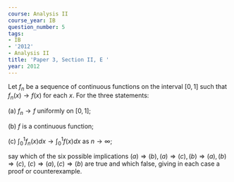 ```yaml
---
course: Analysis II
course_year: IB
question_number: 5
tags:
- IB
- '2012'
- Analysis II
title: 'Paper 3, Section II, E '
year: 2012
---
```




Let $f_{n}$ be a sequence of continuous functions on the interval $[0,1]$ such that $f_{n}(x) \rightarrow f(x)$ for each $x$. For the three statements:

(a) $f_{n} \rightarrow f$ uniformly on $[0,1]$;

(b) $f$ is a continuous function;

(c) $\int_{0}^{1} f_{n}(x) d x \rightarrow \int_{0}^{1} f(x) d x$ as $n \rightarrow \infty ;$

say which of the six possible implications $(a) \Rightarrow(b),(a) \Rightarrow(c),(b) \Rightarrow(a),(b) \Rightarrow(c)$, $(c) \Rightarrow(a),(c) \Rightarrow(b)$ are true and which false, giving in each case a proof or counterexample.